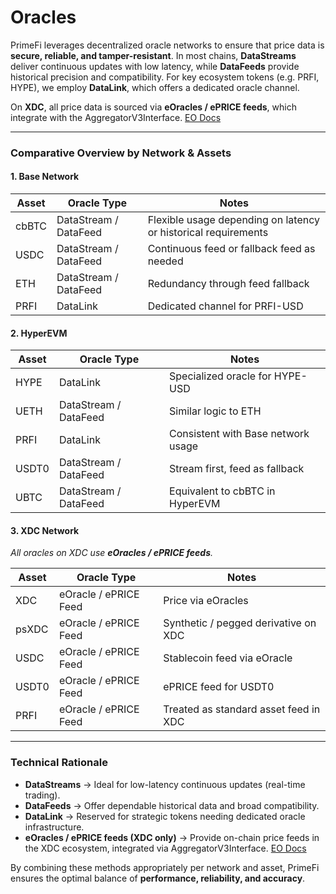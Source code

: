 # Oracles

PrimeFi leverages decentralized oracle networks to ensure that price data is **secure, reliable, and tamper-resistant**. In most chains, **DataStreams** deliver continuous updates with low latency, while **DataFeeds** provide historical precision and compatibility. For key ecosystem tokens (e.g. PRFI, HYPE), we employ **DataLink**, which offers a dedicated oracle channel.

On **XDC**, all price data is sourced via **eOracles / ePRICE feeds**, which integrate with the AggregatorV3Interface. [EO Docs](https://docs.eo.app/docs/eprice/feeds-addresses/price-feed-addresses/xdc-network)

***

### Comparative Overview by Network & Assets

#### 1. Base Network

| Asset | Oracle Type           | Notes                                                          |
| ----- | --------------------- | -------------------------------------------------------------- |
| cbBTC | DataStream / DataFeed | Flexible usage depending on latency or historical requirements |
| USDC  | DataStream / DataFeed | Continuous feed or fallback feed as needed                     |
| ETH   | DataStream / DataFeed | Redundancy through feed fallback                               |
| PRFI  | DataLink              | Dedicated channel for PRFI-USD                                 |

#### 2. HyperEVM

| Asset | Oracle Type           | Notes                              |
| ----- | --------------------- | ---------------------------------- |
| HYPE  | DataLink              | Specialized oracle for HYPE-USD    |
| UETH  | DataStream / DataFeed | Similar logic to ETH               |
| PRFI  | DataLink              | Consistent with Base network usage |
| USDT0 | DataStream / DataFeed | Stream first, feed as fallback     |
| UBTC  | DataStream / DataFeed | Equivalent to cbBTC in HyperEVM    |

#### 3. XDC Network

_All oracles on XDC use **eOracles / ePRICE feeds**._

| Asset | Oracle Type           | Notes                                 |
| ----- | --------------------- | ------------------------------------- |
| XDC   | eOracle / ePRICE Feed | Price via eOracles                    |
| psXDC | eOracle / ePRICE Feed | Synthetic / pegged derivative on XDC  |
| USDC  | eOracle / ePRICE Feed | Stablecoin feed via eOracle           |
| USDT0 | eOracle / ePRICE Feed | ePRICE feed for USDT0                 |
| PRFI  | eOracle / ePRICE Feed | Treated as standard asset feed in XDC |

***

### Technical Rationale

* **DataStreams** → Ideal for low-latency continuous updates (real-time trading).
* **DataFeeds** → Offer dependable historical data and broad compatibility.
* **DataLink** → Reserved for strategic tokens needing dedicated oracle infrastructure.
* **eOracles / ePRICE feeds (XDC only)** → Provide on-chain price feeds in the XDC ecosystem, integrated via AggregatorV3Interface. [EO Docs](https://docs.eo.app/docs/eprice/feeds-addresses/price-feed-addresses/xdc-network)

By combining these methods appropriately per network and asset, PrimeFi ensures the optimal balance of **performance, reliability, and accuracy**.
